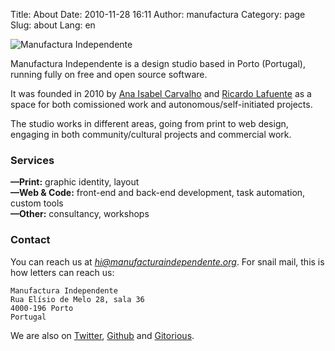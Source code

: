 Title: About
Date: 2010-11-28 16:11
Author: manufactura
Category: page
Slug: about
Lang: en

![Manufactura Independente](http://media.manufacturaindependente.org/manufacturaindependente_2013.jpg)

Manufactura Independente is a design studio based in Porto (Portugal), running fully on free and open source software.

It was founded in 2010 by [Ana Isabel Carvalho](https://twiiter.com/aiscarvalho) and [Ricardo Lafuente](https://twitter.com/rlaf) as a space for both comissioned work and autonomous/self-initiated projects.

The studio works in different areas, going from print to web design, engaging in both community/cultural projects and commercial work.

### Services

**—Print:** graphic identity, layout  
**—Web & Code:** front-end and back-end development, task automation, custom tools  
**—Other:** consultancy, workshops

### Contact

You can reach us at *hi@manufacturaindependente.org*. For snail mail, this is
how letters can reach us:

    Manufactura Independente  
    Rua Elísio de Melo 28, sala 36  
    4000-196 Porto  
    Portugal

We are also on [Twitter](http://twitter.com/manufacturaind),
[Github](http://github.com/manufacturaind) and
[Gitorious](http://gitorious.org/manufacturaind).

